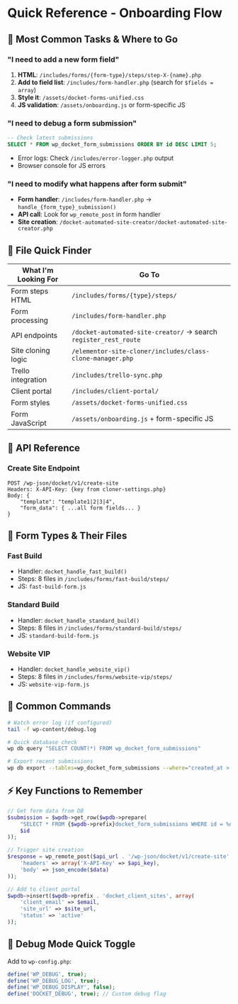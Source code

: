 # Quick Reference - Onboarding Flow

## 🎯 Most Common Tasks & Where to Go

### "I need to add a new form field"
1. **HTML**: `/includes/forms/{form-type}/steps/step-X-{name}.php`
2. **Add to field list**: `/includes/form-handler.php` (search for `$fields = array`)
3. **Style it**: `/assets/docket-forms-unified.css`
4. **JS validation**: `/assets/onboarding.js` or form-specific JS

### "I need to debug a form submission"
```sql
-- Check latest submissions
SELECT * FROM wp_docket_form_submissions ORDER BY id DESC LIMIT 5;
```
- Error logs: Check `/includes/error-logger.php` output
- Browser console for JS errors

### "I need to modify what happens after form submit"
- **Form handler**: `/includes/form-handler.php` → `handle_{form_type}_submission()`
- **API call**: Look for `wp_remote_post` in form handler
- **Site creation**: `/docket-automated-site-creator/docket-automated-site-creator.php`

## 📍 File Quick Finder

| What I'm Looking For | Go To |
|---------------------|--------|
| Form steps HTML | `/includes/forms/{type}/steps/` |
| Form processing | `/includes/form-handler.php` |
| API endpoints | `/docket-automated-site-creator/` → search `register_rest_route` |
| Site cloning logic | `/elementor-site-cloner/includes/class-clone-manager.php` |
| Trello integration | `/includes/trello-sync.php` |
| Client portal | `/includes/client-portal/` |
| Form styles | `/assets/docket-forms-unified.css` |
| Form JavaScript | `/assets/onboarding.js` + form-specific JS |

## 🔌 API Reference

### Create Site Endpoint
```
POST /wp-json/docket/v1/create-site
Headers: X-API-Key: {key from cloner-settings.php}
Body: {
    "template": "template1|2|3|4",
    "form_data": { ...all form fields... }
}
```

## 📝 Form Types & Their Files

### Fast Build
- Handler: `docket_handle_fast_build()`
- Steps: 8 files in `/includes/forms/fast-build/steps/`
- JS: `fast-build-form.js`

### Standard Build  
- Handler: `docket_handle_standard_build()`
- Steps: 8 files in `/includes/forms/standard-build/steps/`
- JS: `standard-build-form.js`

### Website VIP
- Handler: `docket_handle_website_vip()`
- Steps: 8 files in `/includes/forms/website-vip/steps/`
- JS: `website-vip-form.js`

## 🚀 Common Commands

```bash
# Watch error log (if configured)
tail -f wp-content/debug.log

# Quick database check
wp db query "SELECT COUNT(*) FROM wp_docket_form_submissions"

# Export recent submissions
wp db export --tables=wp_docket_form_submissions --where="created_at > '2025-01-01'"
```

## ⚡ Key Functions to Remember

```php
// Get form data from DB
$submission = $wpdb->get_row($wpdb->prepare(
    "SELECT * FROM {$wpdb->prefix}docket_form_submissions WHERE id = %d", 
    $id
));

// Trigger site creation
$response = wp_remote_post($api_url . '/wp-json/docket/v1/create-site', array(
    'headers' => array('X-API-Key' => $api_key),
    'body' => json_encode($data)
));

// Add to client portal
$wpdb->insert($wpdb->prefix . 'docket_client_sites', array(
    'client_email' => $email,
    'site_url' => $site_url,
    'status' => 'active'
));
```

## 🐛 Debug Mode Quick Toggle

Add to `wp-config.php`:
```php
define('WP_DEBUG', true);
define('WP_DEBUG_LOG', true);
define('WP_DEBUG_DISPLAY', false);
define('DOCKET_DEBUG', true); // Custom debug flag
```
